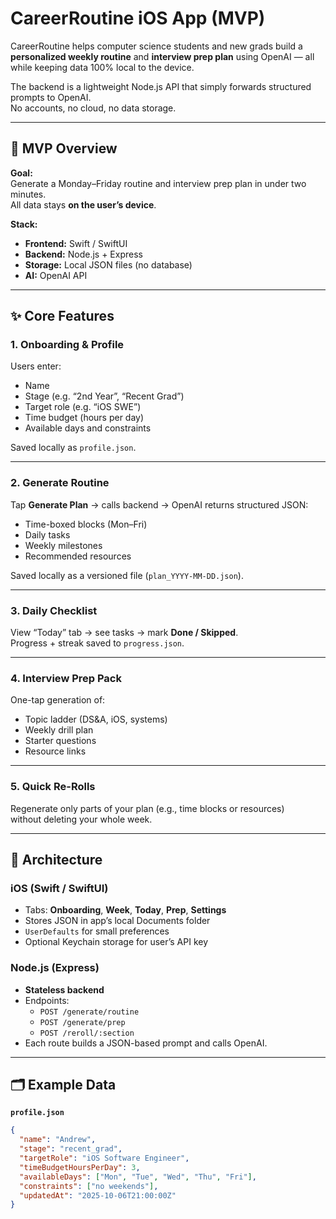 # CareerRoutine iOS App (MVP)

CareerRoutine helps computer science students and new grads build a **personalized weekly routine** and **interview prep plan** using OpenAI — all while keeping data 100% local to the device.  

The backend is a lightweight Node.js API that simply forwards structured prompts to OpenAI.  
No accounts, no cloud, no data storage.

---

## 🧠 MVP Overview

**Goal:**  
Generate a Monday–Friday routine and interview prep plan in under two minutes.  
All data stays **on the user’s device**.

**Stack:**
- **Frontend:** Swift / SwiftUI  
- **Backend:** Node.js + Express  
- **Storage:** Local JSON files (no database)  
- **AI:** OpenAI API  

---

## ✨ Core Features

### 1. Onboarding & Profile  
Users enter:
- Name  
- Stage (e.g. “2nd Year”, “Recent Grad”)  
- Target role (e.g. “iOS SWE”)  
- Time budget (hours per day)  
- Available days and constraints  

Saved locally as `profile.json`.

---

### 2. Generate Routine  
Tap **Generate Plan** → calls backend → OpenAI returns structured JSON:
- Time-boxed blocks (Mon–Fri)
- Daily tasks  
- Weekly milestones  
- Recommended resources  

Saved locally as a versioned file (`plan_YYYY-MM-DD.json`).

---

### 3. Daily Checklist  
View “Today” tab → see tasks → mark **Done / Skipped**.  
Progress + streak saved to `progress.json`.

---

### 4. Interview Prep Pack  
One-tap generation of:
- Topic ladder (DS&A, iOS, systems)  
- Weekly drill plan  
- Starter questions  
- Resource links  

---

### 5. Quick Re-Rolls  
Regenerate only parts of your plan (e.g., time blocks or resources)  
without deleting your whole week.

---

## 🧩 Architecture

### iOS (Swift / SwiftUI)
- Tabs: **Onboarding**, **Week**, **Today**, **Prep**, **Settings**
- Stores JSON in app’s local Documents folder  
- `UserDefaults` for small preferences  
- Optional Keychain storage for user’s API key  

### Node.js (Express)
- **Stateless backend**
- Endpoints:
  - `POST /generate/routine`
  - `POST /generate/prep`
  - `POST /reroll/:section`
- Each route builds a JSON-based prompt and calls OpenAI.

---

## 🗂️ Example Data

**`profile.json`**
```json
{
  "name": "Andrew",
  "stage": "recent_grad",
  "targetRole": "iOS Software Engineer",
  "timeBudgetHoursPerDay": 3,
  "availableDays": ["Mon", "Tue", "Wed", "Thu", "Fri"],
  "constraints": ["no weekends"],
  "updatedAt": "2025-10-06T21:00:00Z"
}

